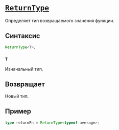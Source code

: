 # [`ReturnType`](../index.md)

Определяет тип возвращаемого значения функции.

## Синтаксис

```ts
ReturnType<T>;
```

### `T`

Изначальный тип.

## Возвращает

Новый тип.

## Пример

```ts
type returnFn = ReturnType<typeof average>;
```

